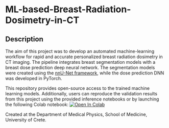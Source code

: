 # ML-based-Breast-Radiation-Dosimetry-in-CT
## Description

The aim of this project was to develop an automated machine-learning workflow for rapid and accurate personalized breast radiation dosimetry in CT imaging. The pipeline integrates breast segmentation models with a breast dose prediction deep neural network. The segmentation models were created using the [nnU-Net framework](https://github.com/MIC-DKFZ/nnUNet), while the dose prediction DNN was developed in PyTorch.

This repository provides open-source access to the trained machine learning models. Additionally, users can reproduce the validation results from this project using the provided inference notebooks or by launching the following Colab notebook: [![Open In Colab](https://colab.research.google.com/assets/colab-badge.svg)](https://colab.research.google.com/drive/1r62nkihyan_C6HVDRYFf9Agx1FCkJAsG?usp=sharing)

Created at the Department of Medical Physics, School of Medicine, University of Crete.
